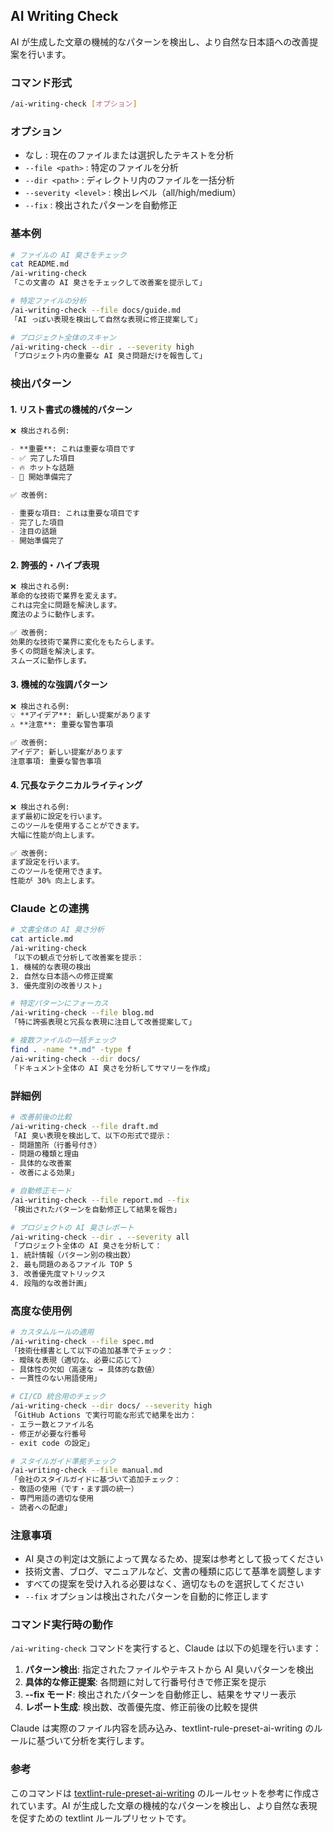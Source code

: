 ## AI Writing Check

AI が生成した文章の機械的なパターンを検出し、より自然な日本語への改善提案を行います。

### コマンド形式

```bash
/ai-writing-check [オプション]
```

### オプション

- なし : 現在のファイルまたは選択したテキストを分析
- `--file <path>` : 特定のファイルを分析
- `--dir <path>` : ディレクトリ内のファイルを一括分析
- `--severity <level>` : 検出レベル（all/high/medium）
- `--fix` : 検出されたパターンを自動修正

### 基本例

```bash
# ファイルの AI 臭さをチェック
cat README.md
/ai-writing-check
「この文書の AI 臭さをチェックして改善案を提示して」

# 特定ファイルの分析
/ai-writing-check --file docs/guide.md
「AI っぽい表現を検出して自然な表現に修正提案して」

# プロジェクト全体のスキャン
/ai-writing-check --dir . --severity high
「プロジェクト内の重要な AI 臭さ問題だけを報告して」
```

### 検出パターン

#### 1. リスト書式の機械的パターン

```markdown
❌ 検出される例:

- **重要**: これは重要な項目です
- ✅ 完了した項目
- 🔥 ホットな話題
- 🚀 開始準備完了

✅ 改善例:

- 重要な項目: これは重要な項目です
- 完了した項目
- 注目の話題
- 開始準備完了
```

#### 2. 誇張的・ハイプ表現

```markdown
❌ 検出される例:
革命的な技術で業界を変えます。
これは完全に問題を解決します。
魔法のように動作します。

✅ 改善例:
効果的な技術で業界に変化をもたらします。
多くの問題を解決します。
スムーズに動作します。
```

#### 3. 機械的な強調パターン

```markdown
❌ 検出される例:
💡 **アイデア**: 新しい提案があります
⚠️ **注意**: 重要な警告事項

✅ 改善例:
アイデア: 新しい提案があります
注意事項: 重要な警告事項
```

#### 4. 冗長なテクニカルライティング

```markdown
❌ 検出される例:
まず最初に設定を行います。
このツールを使用することができます。
大幅に性能が向上します。

✅ 改善例:
まず設定を行います。
このツールを使用できます。
性能が 30% 向上します。
```

### Claude との連携

```bash
# 文書全体の AI 臭さ分析
cat article.md
/ai-writing-check
「以下の観点で分析して改善案を提示：
1. 機械的な表現の検出
2. 自然な日本語への修正提案
3. 優先度別の改善リスト」

# 特定パターンにフォーカス
/ai-writing-check --file blog.md
「特に誇張表現と冗長な表現に注目して改善提案して」

# 複数ファイルの一括チェック
find . -name "*.md" -type f
/ai-writing-check --dir docs/
「ドキュメント全体の AI 臭さを分析してサマリーを作成」
```

### 詳細例

```bash
# 改善前後の比較
/ai-writing-check --file draft.md
「AI 臭い表現を検出して、以下の形式で提示：
- 問題箇所（行番号付き）
- 問題の種類と理由
- 具体的な改善案
- 改善による効果」

# 自動修正モード
/ai-writing-check --file report.md --fix
「検出されたパターンを自動修正して結果を報告」

# プロジェクトの AI 臭さレポート
/ai-writing-check --dir . --severity all
「プロジェクト全体の AI 臭さを分析して：
1. 統計情報（パターン別の検出数）
2. 最も問題のあるファイル TOP 5
3. 改善優先度マトリックス
4. 段階的な改善計画」
```

### 高度な使用例

```bash
# カスタムルールの適用
/ai-writing-check --file spec.md
「技術仕様書として以下の追加基準でチェック：
- 曖昧な表現（適切な、必要に応じて）
- 具体性の欠如（高速な → 具体的な数値）
- 一貫性のない用語使用」

# CI/CD 統合用のチェック
/ai-writing-check --dir docs/ --severity high
「GitHub Actions で実行可能な形式で結果を出力：
- エラー数とファイル名
- 修正が必要な行番号
- exit code の設定」

# スタイルガイド準拠チェック
/ai-writing-check --file manual.md
「会社のスタイルガイドに基づいて追加チェック：
- 敬語の使用（です・ます調の統一）
- 専門用語の適切な使用
- 読者への配慮」
```

### 注意事項

- AI 臭さの判定は文脈によって異なるため、提案は参考として扱ってください
- 技術文書、ブログ、マニュアルなど、文書の種類に応じて基準を調整します
- すべての提案を受け入れる必要はなく、適切なものを選択してください
- `--fix` オプションは検出されたパターンを自動的に修正します

### コマンド実行時の動作

`/ai-writing-check` コマンドを実行すると、Claude は以下の処理を行います：

1. **パターン検出**: 指定されたファイルやテキストから AI 臭いパターンを検出
2. **具体的な修正提案**: 各問題に対して行番号付きで修正案を提示
3. **--fix モード**: 検出されたパターンを自動修正し、結果をサマリー表示
4. **レポート生成**: 検出数、改善優先度、修正前後の比較を提供

Claude は実際のファイル内容を読み込み、textlint-rule-preset-ai-writing のルールに基づいて分析を実行します。

### 参考

このコマンドは [textlint-rule-preset-ai-writing](https://github.com/textlint-ja/textlint-rule-preset-ai-writing) のルールセットを参考に作成されています。AI が生成した文章の機械的なパターンを検出し、より自然な表現を促すための textlint ルールプリセットです。

